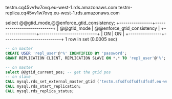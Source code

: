 


testm.cq45vv1w7ovq.eu-west-1.rds.amazonaws.com
testm-replica.cq45vv1w7ovq.eu-west-1.rds.amazonaws.com


select @@gtid_mode,@@enforce_gtid_consistency;
+----------------+----------------------------+
| @@gtid_mode    | @@enforce_gtid_consistency |
+----------------+----------------------------+
| ON | ON                        |
+----------------+----------------------------+
1 row in set (0.0005 sec)


```sql
-- on master 
CREATE USER 'repl_user'@'%' IDENTIFIED BY 'password';
GRANT REPLICATION CLIENT, REPLICATION SLAVE ON *.* TO 'repl_user'@'%';
```


```sql
-- on master 
select @@gtid_current_pos; -- get the gtid pos
-- on slave 
CALL mysql.rds_set_external_master_gtid ('testm.sfsdfsdfsdfsdfsdf.eu-west-1.rds.amazonaws.com', 3306, 'repl_user', 'password', '0-283017185-45', 0);
CALL mysql.rds_start_replication; 
CALL mysql.rds_replica_status;
```